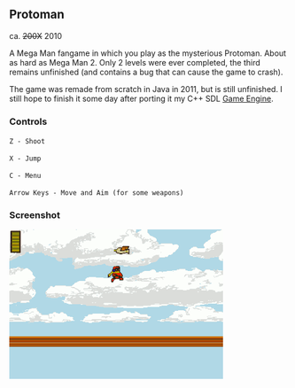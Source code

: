 ## Protoman ##

ca. ~~200X~~ 2010

A Mega Man fangame in which you play as the mysterious Protoman. About as hard as Mega Man 2. Only 2 levels were ever completed, the third remains unfinished (and contains a bug that can cause the game to crash).

The game was remade from scratch in Java in 2011, but is still unfinished. I still hope to finish it some day after porting it my C++ SDL [Game Engine](https://github.com/nstbayless/sdlgame).

### Controls ###

`Z - Shoot`

`X - Jump`

`C - Menu`

`Arrow Keys - Move and Aim (for some weapons)`

### Screenshot ###

![Screenshot](screenshot.png)
